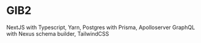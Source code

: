 # GIB2
NextJS with Typescript, Yarn, Postgres with Prisma, Apolloserver GraphQL with Nexus schema builder, TailwindCSS
